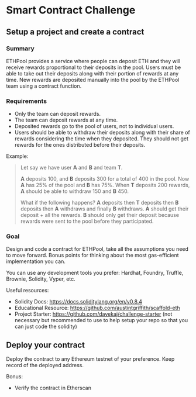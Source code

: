 # Smart Contract Challenge
## Setup a project and create a contract
### Summary
ETHPool provides a service where people can deposit ETH and they will receive rewards proportional to their deposits in the pool. Users must be able to take out their deposits along with their portion of rewards at any time. New rewards are deposited manually into the pool by the ETHPool team using a contract function.

### Requirements
- Only the team can deposit rewards.
- The team can deposit rewards at any time.
- Deposited rewards go to the pool of users, not to individual users.
- Users should be able to withdraw their deposits along with their share of rewards considering the time when they deposited. They should not get rewards for the ones distributed before their deposits.

Example:

> Let say we have user **A** and **B** and team **T**.
>
> **A** deposits 100, and **B** deposits 300 for a total of 400 in the pool. Now **A** has 25% of the pool and **B** has 75%. When **T** deposits 200 rewards, **A** should be able to withdraw 150 and **B** 450.
>
> What if the following happens? **A** deposits then **T** deposits then **B** deposits then **A** withdraws and finally **B** withdraws.
> **A** should get their deposit + all the rewards.
> **B** should only get their deposit because rewards were sent to the pool before they participated.

### Goal
Design and code a contract for ETHPool, take all the assumptions you need to move forward. Bonus points for thinking about the most gas-efficient implementation you can.

You can use any development tools you prefer: Hardhat, Foundry, Truffle, Brownie, Solidity, Vyper, etc.

Useful resources:
- Solidity Docs: https://docs.soliditylang.org/en/v0.8.4
- Educational Resource: https://github.com/austintgriffith/scaffold-eth
- Project Starter: https://github.com/davekaj/challenge-starter (not necessary but recommended to use to help setup your repo so that you can just code the solidity)

## Deploy your contract
Deploy the contract to any Ethereum testnet of your preference. Keep record of the deployed address.

Bonus:
- Verify the contract in Etherscan